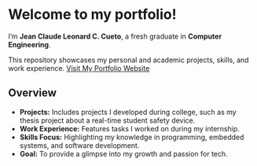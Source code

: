 # Welcome to my portfolio!

I’m **Jean Claude Leonard C. Cueto**, a fresh graduate in **Computer Engineering**.

This repository showcases my personal and academic projects, skills, and work experience.
[Visit My Portfolio Website](https://cueto-portfolio.netlify.app/)

## Overview

* **Projects:** Includes projects I developed during college, such as my thesis project about a real-time student safety device.
* **Work Experience:** Features tasks I worked on during my internship.
* **Skills Focus:** Highlighting my knowledge in programming, embedded systems, and software development.
* **Goal:** To provide a glimpse into my growth and passion for tech.

